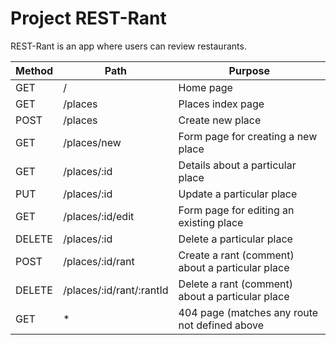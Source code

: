 # Project REST-Rant

REST-Rant is an app where users can review restaurants.

| Method | Path                     | Purpose                                         |
|--------|--------------------------|-------------------------------------------------|
| GET	 | /	                    | Home page                                       |
| GET	 | /places	                | Places index page                               |
| POST	 | /places	                | Create new place                                |
| GET	 | /places/new	            | Form page for creating a new place              |
| GET	 | /places/:id	            | Details about a particular place                |
| PUT	 | /places/:id	            | Update a particular place                       |
| GET	 | /places/:id/edit	        | Form page for editing an existing place         |
| DELETE | /places/:id	            | Delete a particular place                       |
| POST	 | /places/:id/rant	        | Create a rant (comment) about a particular place|
| DELETE | /places/:id/rant/:rantId	| Delete a rant (comment) about a particular place|
| GET	 | *	                    | 404 page (matches any route not defined above   |
